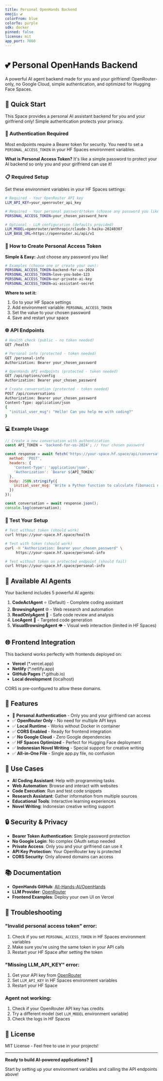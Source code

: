 ```yaml
---
title: Personal OpenHands Backend
emoji: 💕
colorFrom: blue
colorTo: purple
sdk: docker
pinned: false
license: mit
app_port: 7860
---
```


# 💕 Personal OpenHands Backend

A powerful AI agent backend made for you and your girlfriend! OpenRouter-only, no Google Cloud, simple authentication, and optimized for Hugging Face Spaces.

## 🚀 Quick Start

This Space provides a personal AI assistant backend for you and your girlfriend only! Simple authentication protects your privacy.

### 🔐 Authentication Required

Most endpoints require a Bearer token for security. You need to set a `PERSONAL_ACCESS_TOKEN` in your HF Spaces environment variables.

**What is Personal Access Token?** It's like a simple password to protect your AI backend so only you and your girlfriend can use it!

### 📋 Required Setup

Set these environment variables in your HF Spaces settings:

```bash
# Required - Your OpenRouter API key
LLM_API_KEY=your_openrouter_api_key

# Required - Your personal password/token (choose any password you like!)
PERSONAL_ACCESS_TOKEN=your_chosen_password_here

# Optional - LLM configuration (defaults provided)
LLM_MODEL=openrouter/anthropic/claude-3-haiku-20240307
LLM_BASE_URL=https://openrouter.ai/api/v1
```

### 🔑 How to Create Personal Access Token

**Simple & Easy:** Just choose any password you like!

```bash
# Examples (choose one or create your own):
PERSONAL_ACCESS_TOKEN=backend-for-us-2024
PERSONAL_ACCESS_TOKEN=love-you-babe-123
PERSONAL_ACCESS_TOKEN=our-private-ai-key
PERSONAL_ACCESS_TOKEN=ai-assistant-secret
```

**Where to set it:**
1. Go to your HF Space settings
2. Add environment variable: `PERSONAL_ACCESS_TOKEN`
3. Set the value to your chosen password
4. Save and restart your space

### 🌐 API Endpoints

```bash
# Health check (public - no token needed)
GET /health

# Personal info (protected - token needed)
GET /personal-info
Authorization: Bearer your_chosen_password

# OpenHands API endpoints (protected - token needed)
GET /api/options/config
Authorization: Bearer your_chosen_password

# Create conversation (protected - token needed)
POST /api/conversations
Authorization: Bearer your_chosen_password
Content-Type: application/json
{
  "initial_user_msg": "Hello! Can you help me with coding?"
}
```

### 💻 Example Usage

```javascript
// Create a new conversation with authentication
const API_TOKEN = 'backend-for-us-2024'; // Your chosen password

const response = await fetch('https://your-space.hf.space/api/conversations', {
  method: 'POST',
  headers: { 
    'Content-Type': 'application/json',
    'Authorization': `Bearer ${API_TOKEN}`
  },
  body: JSON.stringify({
    initial_user_msg: 'Write a Python function to calculate fibonacci numbers'
  })
});

const conversation = await response.json();
console.log(conversation);
```

### 🧪 Test Your Setup

```bash
# Test without token (should work)
curl https://your-space.hf.space/health

# Test with token (should work)
curl -H "Authorization: Bearer your_chosen_password" \
     https://your-space.hf.space/personal-info

# Test without token on protected endpoint (should fail)
curl https://your-space.hf.space/personal-info
```

## 🤖 Available AI Agents

Your backend includes 5 powerful AI agents:

1. **CodeActAgent** ⭐ (Default) - Complete coding assistant
2. **BrowsingAgent** 🌐 - Web research and automation
3. **ReadOnlyAgent** 📖 - Safe code review and analysis
4. **LocAgent** 🎯 - Targeted code generation
5. **VisualBrowsingAgent** 👁️ - Visual web interaction (limited in HF Spaces)

## 🌐 Frontend Integration

This backend works perfectly with frontends deployed on:
- **Vercel** (*.vercel.app)
- **Netlify** (*.netlify.app) 
- **GitHub Pages** (*.github.io)
- **Local development** (localhost)

CORS is pre-configured to allow these domains.

## 🔧 Features

- 🔐 **Personal Authentication** - Only you and your girlfriend can access
- ✅ **OpenRouter Only** - No need for multiple API keys
- ✅ **Local Runtime** - Works without Docker in container
- ✅ **CORS Enabled** - Ready for frontend integration
- ✅ **No Google Cloud** - Zero Google dependencies
- ✅ **HF Spaces Optimized** - Perfect for Hugging Face deployment
- ✅ **Indonesian Novel Writing** - Special support for creative writing
- ✅ **All-in-One File** - Single app.py file, no confusion

## 🎯 Use Cases

- **AI Coding Assistant**: Help with programming tasks
- **Web Automation**: Browse and interact with websites  
- **Code Execution**: Run and test code snippets
- **Research Assistant**: Gather information from multiple sources
- **Educational Tools**: Interactive learning experiences
- **Novel Writing**: Indonesian creative writing support

## 🔒 Security & Privacy

- **Bearer Token Authentication**: Simple password protection
- **No Google Login**: No complex OAuth setup needed
- **Private Access**: Only you and your girlfriend can use it
- **API Key Protection**: Your OpenRouter key is protected
- **CORS Security**: Only allowed domains can access

## 📚 Documentation

- **OpenHands GitHub**: [All-Hands-AI/OpenHands](https://github.com/All-Hands-AI/OpenHands)
- **LLM Provider**: [OpenRouter](https://openrouter.ai)
- **Frontend Examples**: Deploy your own UI on Vercel

## 🚨 Troubleshooting

### "Invalid personal access token" error:
1. Check if you set `PERSONAL_ACCESS_TOKEN` in HF Spaces environment variables
2. Make sure you're using the same token in your API calls
3. Restart your HF Space after setting the token

### "Missing LLM_API_KEY" error:
1. Get your API key from [OpenRouter](https://openrouter.ai)
2. Set `LLM_API_KEY` in HF Spaces environment variables
3. Restart your HF Space

### Agent not working:
1. Check if your OpenRouter API key has credits
2. Try a different model (set `LLM_MODEL` environment variable)
3. Check the logs in HF Spaces

## 📝 License

MIT License - Feel free to use in your projects!

---

**Ready to build AI-powered applications?** 🚀 

Start by setting up your environment variables and calling the API endpoints above!